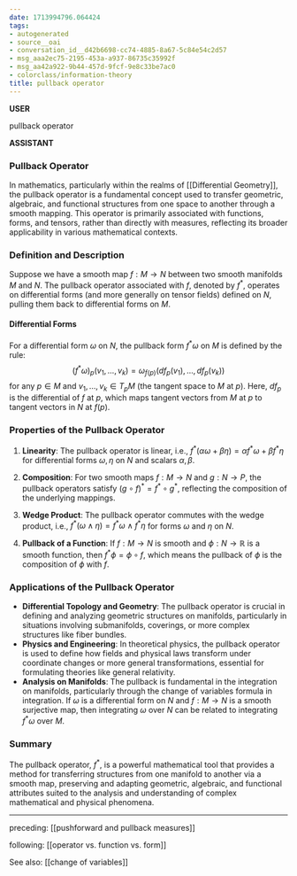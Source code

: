 ```yaml
---
date: 1713994796.064424
tags:
- autogenerated
- source__oai
- conversation_id__d42b6698-cc74-4885-8a67-5c84e54c2d57
- msg_aaa2ec75-2195-453a-a937-86735c35992f
- msg_aa42a922-9b44-457d-9fcf-9e8c33be7ac0
- colorclass/information-theory
title: pullback operator
---
```


**USER**

pullback operator


**ASSISTANT**

### Pullback Operator

In mathematics, particularly within the realms of [[Differential Geometry]], the pullback operator is a fundamental concept used to transfer geometric, algebraic, and functional structures from one space to another through a smooth mapping. This operator is primarily associated with functions, forms, and tensors, rather than directly with measures, reflecting its broader applicability in various mathematical contexts.

### Definition and Description

Suppose we have a smooth map $f: M \to N$ between two smooth manifolds $M$ and $N$. The pullback operator associated with $f$, denoted by $f^*$, operates on differential forms (and more generally on tensor fields) defined on $N$, pulling them back to differential forms on $M$.

#### Differential Forms

For a differential form $\omega$ on $N$, the pullback form $f^*\omega$ on $M$ is defined by the rule:
$$
(f^*\omega)_p(v_1, \dots, v_k) = \omega_{f(p)}(df_p(v_1), \dots, df_p(v_k))
$$
for any $p \in M$ and $v_1, \dots, v_k \in T_pM$ (the tangent space to $M$ at $p$). Here, $df_p$ is the differential of $f$ at $p$, which maps tangent vectors from $M$ at $p$ to tangent vectors in $N$ at $f(p)$.

### Properties of the Pullback Operator

1. **Linearity**: The pullback operator is linear, i.e., $f^*(\alpha \omega + \beta \eta) = \alpha f^*\omega + \beta f^*\eta$ for differential forms $\omega, \eta$ on $N$ and scalars $\alpha, \beta$.

2. **Composition**: For two smooth maps $f: M \to N$ and $g: N \to P$, the pullback operators satisfy $(g \circ f)^* = f^* \circ g^*$, reflecting the composition of the underlying mappings.

3. **Wedge Product**: The pullback operator commutes with the wedge product, i.e., $f^*(\omega \wedge \eta) = f^*\omega \wedge f^*\eta$ for forms $\omega$ and $\eta$ on $N$.

4. **Pullback of a Function**: If $f: M \to N$ is smooth and $\phi: N \to \mathbb{R}$ is a smooth function, then $f^*\phi = \phi \circ f$, which means the pullback of $\phi$ is the composition of $\phi$ with $f$.

### Applications of the Pullback Operator

- **Differential Topology and Geometry**: The pullback operator is crucial in defining and analyzing geometric structures on manifolds, particularly in situations involving submanifolds, coverings, or more complex structures like fiber bundles.
- **Physics and Engineering**: In theoretical physics, the pullback operator is used to define how fields and physical laws transform under coordinate changes or more general transformations, essential for formulating theories like general relativity.
- **Analysis on Manifolds**: The pullback is fundamental in the integration on manifolds, particularly through the change of variables formula in integration. If $\omega$ is a differential form on $N$ and $f: M \to N$ is a smooth surjective map, then integrating $\omega$ over $N$ can be related to integrating $f^*\omega$ over $M$.

### Summary

The pullback operator, $f^*$, is a powerful mathematical tool that provides a method for transferring structures from one manifold to another via a smooth map, preserving and adapting geometric, algebraic, and functional attributes suited to the analysis and understanding of complex mathematical and physical phenomena.


---

preceding: [[pushforward and pullback measures]]  


following: [[operator vs. function vs. form]]

See also: [[change of variables]]